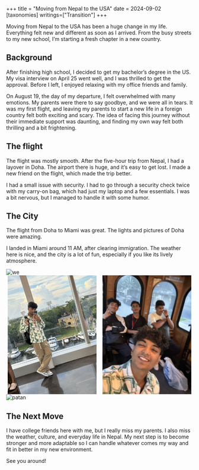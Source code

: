 +++
title = "Moving from Nepal to the USA"
date = 2024-09-02
[taxonomies]
writings=["Transition"]
+++

Moving from Nepal to the USA has been a huge change in my life. Everything felt
new and different as soon as I arrived. From the busy streets to my new school,
I’m starting a fresh chapter in a new country.


## Background
After finishing high school, I decided to get my bachelor’s degree in the US.
My visa interview on April 25 went well, and I was thrilled to get the
approval. Before I left, I enjoyed relaxing with my office friends and family.

On August 19, the day of my departure, I felt overwhelmed with many emotions.
My parents were there to say goodbye, and we were all in tears. It was my first
flight, and leaving my parents to start a new life in a foreign country felt
both exciting and scary. The idea of facing this journey without their
immediate support was daunting, and finding my own way felt both thrilling and
a bit frightening.

## The flight
The flight was mostly smooth. After the five-hour trip from Nepal, I had a
layover in Doha. The airport there is huge, and it’s easy to get lost. I made a
new friend on the flight, which made the trip better.

I had a small issue with security. I had to go through a security check twice
with my carry-on bag, which had just my laptop and a few essentials. I was a
bit nervous, but I managed to handle it with some humor.

## The City

The flight from Doha to Miami was great. The lights and pictures of Doha were
amazing.

I landed in Miami around 11 AM, after clearing immigration. The weather here is
nice, and the city is a lot of fun, especially if you like its lively
atmosphere.

<img alt="we" src="/images/nepal-usa/river.mp4" style="width: 15rem; height: 20rem; object-fit: cover;"/>

<div style="display: flex; flex-wrap: wrap; gap: 1rem; justify-content: center;">
    <img alt="patan" src="/images/nepal-usa/me.jpeg" style="width: 15rem; height: 20rem; object-fit: cover;"/>
    <img alt="nix-mac" src="/images/nepal-usa/friends.jpeg" style="width: 15rem; height: 20rem; object-fit: cover;"/>
</div>

<img alt="patan" src="/images/nepal-usa/river.jpeg" style="width: 15rem; height: 20rem; object-fit: cover;"/>


## The Next Move
I have college friends here with me, but I really miss my parents. I also miss
the weather, culture, and everyday life in Nepal. My next step is to become
stronger and more adaptable so I can handle whatever comes my way and fit in
better in my new environment.

See you around!
